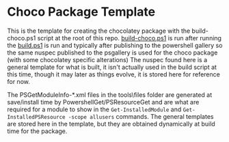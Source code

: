 # Choco Package Template

This is the template for creating the chocolatey package with the build-choco.ps1 script at the root of this repo. 
[build-choco.ps1](https://github.com/darksidemilk/FogApi/blob/master/build-choco.ps1) is run after running the  [build.ps1](https://github.com/darksidemilk/FogApi/blob/master/build.ps1) is run and typically after publishing to the powershell gallery so the same nuspec published to the psgallery is used for the choco package (with some chocolatey specific alterations)
The nuspec found here is a general template for what is built, it isn't actually used in the build script at this time, though it may later as things evolve, it is stored here for reference for now. 

The PSGetModuleInfo-*.xml files in the tools\files folder are generated at save/install time by PowershellGet/PSResourceGet and are what are required for a module to show in the `Get-InstalledModule` and `Get-InstalledPSResource -scope allusers` commands.
The general templates are stored here in the template, but they are obtained dynamically at build time for the package.